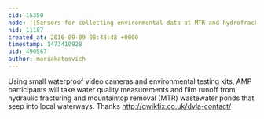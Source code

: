 ```yaml
---
cid: 15350
node: ![Sensors for collecting environmental data at MTR and hydrofracking sites?](../notes/LauraChipley/09-25-2014/sensors-for-collecting-environmental-data-at-mtr-and-hydrofracking-sites)
nid: 11187
created_at: 2016-09-09 08:48:48 +0000
timestamp: 1473410928
uid: 490567
author: mariakatosvich
---
```


 Using small waterproof video cameras and environmental testing kits, AMP participants will take water quality measurements and film runoff from hydraulic fracturing and mountaintop removal (MTR) wastewater ponds that seep into local waterways.
Thanks
http://qwikfix.co.uk/dvla-contact/